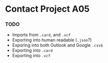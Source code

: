 # Contact Project A05

### TODO
- Imports from `.card`, and `.vcf`
- Exporting into human readable (`.json`?)
- Exporing into both Outlook and Google `.csv`s
- Exporting into `.card`
- Exporting into `.vcf`